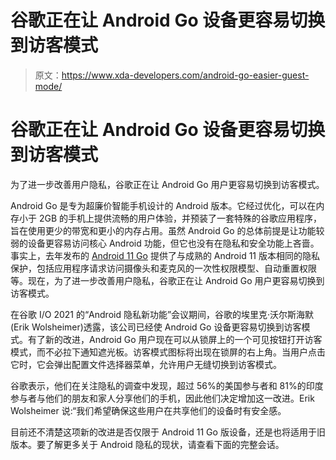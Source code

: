# 谷歌正在让 Android Go 设备更容易切换到访客模式

> 原文：<https://www.xda-developers.com/android-go-easier-guest-mode/>

# 谷歌正在让 Android Go 设备更容易切换到访客模式

为了进一步改善用户隐私，谷歌正在让 Android Go 用户更容易切换到访客模式。

Android Go 是专为超廉价智能手机设计的 Android 版本。它经过优化，可以在内存小于 2GB 的手机上提供流畅的用户体验，并预装了一套特殊的谷歌应用程序，旨在使用更少的带宽和更小的内存占用。虽然 Android Go 的总体前提是让功能较弱的设备更容易访问核心 Android 功能，但它也没有在隐私和安全功能上吝啬。事实上，去年发布的 [Android 11 Go](https://www.xda-developers.com/google-announces-android-11-go-edition-2gb-ram-devices/) 提供了与成熟的 Android 11 版本相同的隐私保护，包括应用程序请求访问摄像头和麦克风的一次性权限模型、自动重置权限等。现在，为了进一步改善用户隐私，谷歌正在让 Android Go 用户更容易切换到访客模式。

在谷歌 I/O 2021 的“Android 隐私新功能”会议期间，谷歌的埃里克·沃尔斯海默(Erik Wolsheimer)透露，该公司已经使 Android Go 设备更容易切换到访客模式。有了新的改进，Android Go 用户现在可以从锁屏上的一个可见按钮打开访客模式，而不必拉下通知遮光板。访客模式图标将出现在锁屏的右上角。当用户点击它时，它会弹出配置文件选择器菜单，允许用户无缝切换到访客模式。

谷歌表示，他们在关注隐私的调查中发现，超过 56%的美国参与者和 81%的印度参与者与他们的朋友和家人分享他们的手机，因此他们决定增加这一改进。Erik Wolsheimer 说:“我们希望确保这些用户在共享他们的设备时有安全感。

目前还不清楚这项新的改进是否仅限于 Android 11 Go 版设备，还是也将适用于旧版本。要了解更多关于 Android 隐私的现状，请查看下面的完整会话。
